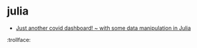 # julia

- [Just another covid dashboard! ~ with some data manipulation in Julia](https://nbviewer.jupyter.org/github/NicJC/julia/blob/27bdb0599f447e7ef3521df3f4b5a0df08c0d3ca/NZ%20Coronavirus.ipynb)

:trollface:
